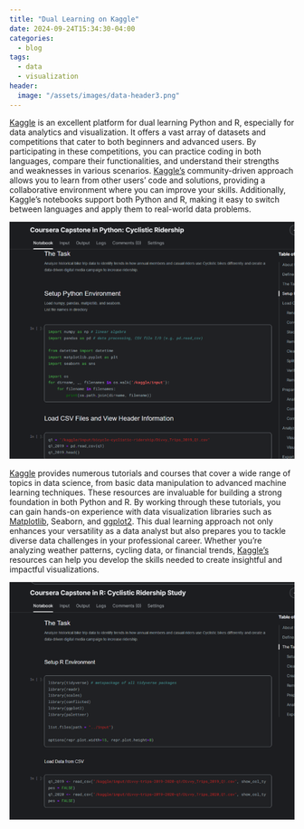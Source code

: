```yaml
---
title: "Dual Learning on Kaggle"
date: 2024-09-24T15:34:30-04:00
categories:
  - blog
tags:
  - data
  - visualization
header:
  image: "/assets/images/data-header3.png"
---
```

[Kaggle](https://www.kaggle.com/gregwhitmore) is an excellent platform for dual learning Python and R, especially for data analytics and visualization. It offers a vast array of datasets and competitions that cater to both beginners and advanced users. By participating in these competitions, you can practice coding in both languages, compare their functionalities, and understand their strengths and weaknesses in various scenarios. [Kaggle’s](https://www.kaggle.com/) community-driven approach allows you to learn from other users’ code and solutions, providing a collaborative environment where you can improve your skills. Additionally, Kaggle’s notebooks support both Python and R, making it easy to switch between languages and apply them to real-world data problems.

![Python](/assets/images/python-cap.png)

[Kaggle](https://www.kaggle.com/gregwhitmore) provides numerous tutorials and courses that cover a wide range of topics in data science, from basic data manipulation to advanced machine learning techniques. These resources are invaluable for building a strong foundation in both Python and R. By working through these tutorials, you can gain hands-on experience with data visualization libraries such as [Matplotlib](https://matplotlib.org/), Seaborn, and [ggplot2](https://ggplot2.tidyverse.org/). This dual learning approach not only enhances your versatility as a data analyst but also prepares you to tackle diverse data challenges in your professional career. Whether you’re analyzing weather patterns, cycling data, or financial trends, [Kaggle’s](https://www.kaggle.com/) resources can help you develop the skills needed to create insightful and impactful visualizations.

![R](/assets/images/R-cap.png)
